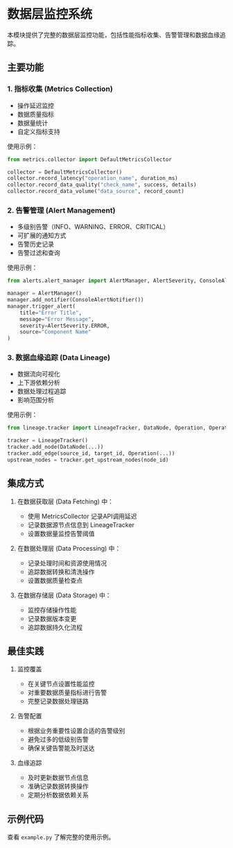 # 数据层监控系统

本模块提供了完整的数据层监控功能，包括性能指标收集、告警管理和数据血缘追踪。

## 主要功能

### 1. 指标收集 (Metrics Collection)

- 操作延迟监控
- 数据质量指标
- 数据量统计
- 自定义指标支持

使用示例：
```python
from metrics.collector import DefaultMetricsCollector

collector = DefaultMetricsCollector()
collector.record_latency("operation_name", duration_ms)
collector.record_data_quality("check_name", success, details)
collector.record_data_volume("data_source", record_count)
```

### 2. 告警管理 (Alert Management)

- 多级别告警（INFO、WARNING、ERROR、CRITICAL）
- 可扩展的通知方式
- 告警历史记录
- 告警过滤和查询

使用示例：
```python
from alerts.alert_manager import AlertManager, AlertSeverity, ConsoleAlertNotifier

manager = AlertManager()
manager.add_notifier(ConsoleAlertNotifier())
manager.trigger_alert(
    title="Error Title",
    message="Error Message",
    severity=AlertSeverity.ERROR,
    source="Component Name"
)
```

### 3. 数据血缘追踪 (Data Lineage)

- 数据流向可视化
- 上下游依赖分析
- 数据处理过程追踪
- 影响范围分析

使用示例：
```python
from lineage.tracker import LineageTracker, DataNode, Operation, OperationType

tracker = LineageTracker()
tracker.add_node(DataNode(...))
tracker.add_edge(source_id, target_id, Operation(...))
upstream_nodes = tracker.get_upstream_nodes(node_id)
```

## 集成方式

1. 在数据获取层 (Data Fetching) 中：
   - 使用 MetricsCollector 记录API调用延迟
   - 记录数据源节点信息到 LineageTracker
   - 设置数据量监控告警阈值

2. 在数据处理层 (Data Processing) 中：
   - 记录处理时间和资源使用情况
   - 追踪数据转换和清洗操作
   - 设置数据质量检查点

3. 在数据存储层 (Data Storage) 中：
   - 监控存储操作性能
   - 记录数据版本变更
   - 追踪数据持久化流程

## 最佳实践

1. 监控覆盖
   - 在关键节点设置性能监控
   - 对重要数据质量指标进行告警
   - 完整记录数据处理链路

2. 告警配置
   - 根据业务重要性设置合适的告警级别
   - 避免过多的低级别告警
   - 确保关键告警能及时送达

3. 血缘追踪
   - 及时更新数据节点信息
   - 准确记录数据转换操作
   - 定期分析数据依赖关系

## 示例代码

查看 `example.py` 了解完整的使用示例。 